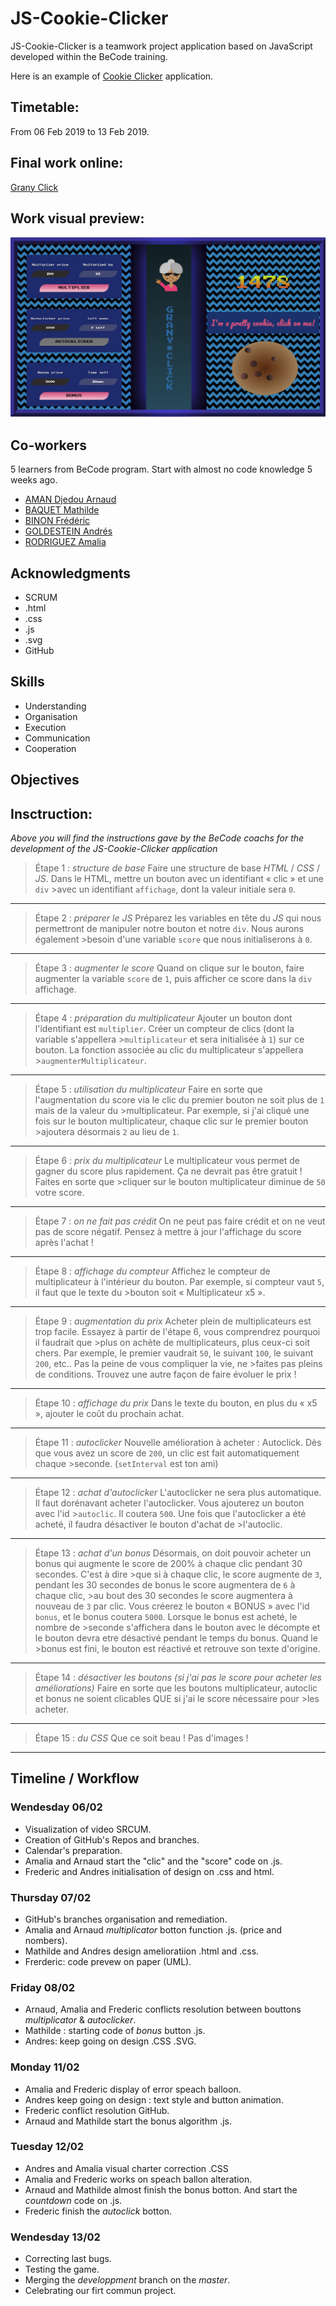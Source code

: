 # JS-Cookie-Clicker

JS-Cookie-Clicker is a teamwork project application based on JavaScript developed within the BeCode training.  

Here is an example of [Cookie Clicker](http://orteil.dashnet.org/cookieclicker/) application.

## Timetable:

From  06 Feb 2019 to 13 Feb 2019.

## Final work online:
[Grany Click](https://fredericbinon.github.io/JS-Cookie-Clicker/)

## Work visual preview:
<img src="https://github.com/FredericBinon/JS-Cookie-Clicker/blob/development/images/final%20visual.png" class="final visual"/>

## Co-workers

5 learners from BeCode program. Start with almost no code knowledge 5 weeks ago. 

* [AMAN Djedou Arnaud](https://github.com/djedou) 
* [BAQUET Mathilde](https://github.com/MathildeBa)
* [BINON Frédéric](https://github.com/FredericBinon) 
* [GOLDESTEIN Andrés](https://github.com/AndresGol) 
* [RODRIGUEZ Amalia](https://github.com/AmaliaRVM) 

 

## Acknowledgments

* SCRUM
* .html
* .css
* .js
* .svg
* GitHub

## Skills

- Understanding
- Organisation
- Execution
- Communication
- Cooperation

## Objectives

## Insctruction:
*Above you will find the instructions gave by the BeCode coachs for the development of the JS-Cookie-Clicker application* 

> Étape 1 : _structure de base_
>Faire une structure de base *HTML* / *CSS* / *JS*. Dans le HTML, mettre un bouton avec un identifiant « clic » et une `div` >avec un identifiant `affichage`, dont la valeur initiale sera `0`. 
-----------------
> Étape 2 : _préparer le JS_
>Préparez les variables en tête du *JS* qui nous permettront de manipuler notre bouton et notre `div`. Nous aurons également >besoin d'une variable `score` que nous initialiserons à `0`.
-----------------
> Étape 3 : _augmenter le score_
>Quand on clique sur le bouton, faire augmenter la variable `score` de `1`, puis afficher ce score dans la `div` affichage.
-----------------
> Étape 4 : _préparation du multiplicateur_
>Ajouter un bouton dont l'identifiant est `multiplier`. Créer un compteur de clics (dont la variable s'appellera >`multiplicateur` et sera initialisée à `1`) sur ce bouton. La fonction associée au clic du multiplicateur s'appellera >`augmenterMultiplicateur`.
-----------------
>Étape 5 : _utilisation du multiplicateur_
>Faire en sorte que l'augmentation du score via le clic du premier bouton ne soit plus de `1` mais de la valeur du >multiplicateur. Par exemple, si j'ai cliqué une fois sur le bouton multiplicateur, chaque clic sur le premier bouton >ajoutera désormais `2` au lieu de `1`.
-----------------
>Étape 6 : _prix du multiplicateur_
>Le multiplicateur vous permet de gagner du score plus rapidement. Ça ne devrait pas être gratuit ! Faites en sorte que >cliquer sur le bouton multiplicateur diminue de `50` votre score.
-----------------
>Étape 7 : _on ne fait pas crédit_
>On ne peut pas faire crédit et on ne veut pas de score négatif. Pensez à mettre à jour l'affichage du score après l'achat !
-----------------
>Étape 8 : _affichage du compteur_
>Affichez le compteur de multiplicateur à l'intérieur du bouton. Par exemple, si compteur vaut `5`, il faut que le texte du >bouton soit « Multiplicateur x5 ».
-----------------
>Étape 9 : _augmentation du prix_
>Acheter plein de multiplicateurs est trop facile. Essayez à partir de l'étape 6, vous comprendrez pourquoi il faudrait que >plus on achète de multiplicateurs, plus ceux-ci soit chers.
>Par exemple, le premier vaudrait `50`, le suivant `100`, le suivant `200`, etc.. Pas la peine de vous compliquer la vie, ne >faites pas pleins de conditions. Trouvez une autre façon de faire évoluer le prix !
-----------------
>Étape 10 : _affichage du prix_
>Dans le texte du bouton, en plus du « x5 », ajouter le coût du prochain achat.
-----------------
>Étape 11 : _autoclicker_
>Nouvelle amélioration à acheter : Autoclick. Dès que vous avez un score de `200`, un clic est fait automatiquement chaque >seconde. (`setInterval` est ton ami)
-----------------
>Étape 12 : _achat d'autoclicker_
>L'autoclicker ne sera plus automatique. Il faut dorénavant acheter l'autoclicker. Vous ajouterez un bouton avec l'id >`autoclic`. Il coutera `500`. Une fois que l'autoclicker a été acheté, il faudra désactiver le bouton d'achat de >l'autoclic.
-----------------
>Étape 13 : _achat d'un bonus_
>Désormais, on doit pouvoir acheter un bonus qui augmente le score de 200% à chaque clic pendant 30 secondes. C'est à dire >que si à chaque clic, le score augmente de `3`, pendant les 30 secondes de bonus le score augmentera de `6` à chaque clic, >au bout des 30 secondes le score augmentera à nouveau de `3` par clic.
>Vous créerez le bouton « BONUS » avec l'id `bonus`, et le bonus coutera `5000`. Lorsque le bonus est acheté, le nombre de >seconde s'affichera dans le bouton avec le décompte et le bouton devra etre désactivé pendant le temps du bonus. Quand le >bonus est fini, le bouton est réactivé et retrouve son texte d'origine.
-----------------
>Étape 14 : _désactiver les boutons (si j'ai pas le score pour acheter les améliorations)_
>Faire en sorte que les boutons multiplicateur, autoclic et bonus ne soient clicables QUE si j'ai le score nécessaire pour >les acheter.
-----------------
>Étape 15 : _du CSS_
>Que ce soit beau ! Pas d'images ! 
-----------------


## Timeline / Workflow
### Wendesday 06/02
- Visualization of video SRCUM.
- Creation of GitHub's Repos and branches.
- Calendar's preparation.
- Amalia and Arnaud start the "clic" and the "score" code on .js. 
- Frederic and Andres initialisation of design on .css and html.

### Thursday 07/02
- GitHub's branches organisation and remediation.
- Amalia and Arnaud *multiplicator* botton function .js. (price and nombers).
- Mathilde and Andres design amelioratiion .html and .css.
- Frerderic: code prevew on paper (UML). 

### Friday 08/02
- Arnaud, Amalia and Frederic conflicts resolution between bouttons *multiplicator* & *autoclicker*.
- Mathilde : starting code of *bonus* button .js.
- Andres: keep going on design .CSS .SVG.

### Monday 11/02
- Amalia and Frederic display of error speach balloon.
- Andres keep going on design : text style and button animation.
- Frederic conflict resolution GitHub.
- Arnaud and Mathilde start the bonus algorithm .js.

### Tuesday 12/02
- Andres and Amalia visual charter correction .CSS
- Amalia and Frederic works on speach ballon alteration.
- Arnaud and Mathilde almost finish the bonus botton. And start the *countdown* code on .js.
- Frederic finish the *autoclick* botton.

### Wendesday 13/02
- Correcting last bugs.
- Testing the game.
- Merging the *developpment* branch on the *master*.
- Celebrating our firt commun project.
